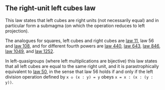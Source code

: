 ## The right-unit left cubes law

This law states that left cubes are right units (not necessarily equal) and in particular form a submagma (on which the operation reduces to left projection).

The analogues for squares, left cubes and right cubes are [law 11](https://teorth.github.io/equational_theories/implications/?11), law 56 and [law 108](https://teorth.github.io/equational_theories/implications/?108), and for different fourth powers are [law 440](https://teorth.github.io/equational_theories/implications/?440), [law 643](https://teorth.github.io/equational_theories/implications/?643), [law 846](https://teorth.github.io/equational_theories/implications/?846), [law 1049](https://teorth.github.io/equational_theories/implications/?1049), and [law 1252](https://teorth.github.io/equational_theories/implications/?1252).

In left-quasigroups (where left multiplications are bijective) this law states that all left cubes are equal to the same right unit, and it is parastrophically equivalent to [law 50](https://teorth.github.io/equational_theories/implications/?50), in the sense that law 56 holds if and only if the left division operation defined by `x ◇ (x : y) = y` obeys `x = x : (x : (y : y))`.

